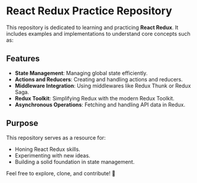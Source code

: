 # React Redux Practice Repository

This repository is dedicated to learning and practicing **React Redux**. It includes examples and implementations to understand core concepts such as:

## Features

- **State Management**: Managing global state efficiently.
- **Actions and Reducers**: Creating and handling actions and reducers.
- **Middleware Integration**: Using middlewares like Redux Thunk or Redux Saga.
- **Redux Toolkit**: Simplifying Redux with the modern Redux Toolkit.
- **Asynchronous Operations**: Fetching and handling API data in Redux.

## Purpose

This repository serves as a resource for:
- Honing React Redux skills.
- Experimenting with new ideas.
- Building a solid foundation in state management.

Feel free to explore, clone, and contribute! 🚀
